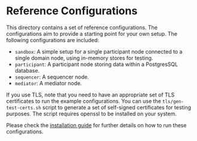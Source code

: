 Reference Configurations
========================

This directory contains a set of reference configurations. The configurations aim to provide a
starting point for your own setup. The following configurations are included:

* `sandbox`: A simple setup for a single participant node connected to a single
  domain node, using in-memory stores for testing.
* `participant`: A participant node storing data within a PostgresSQL database.
* `sequencer`: A sequencer node.
* `mediator`: A mediator node.

If you use TLS, note that you need to have an appropriate set of TLS certificates to run the example configurations.
You can use the `tls/gen-test-certs.sh` script to generate a set of self-signed certificates for testing purposes.
The script requires openssl to be installed on your system.

Please check the [installation guide](https://docs.daml.com/canton/usermanual/installation.html) for further details on how to run these configurations.

